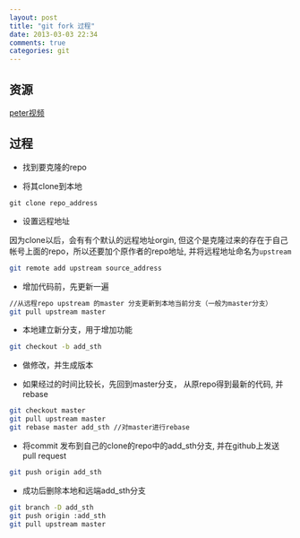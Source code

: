 ```yaml
---
layout: post
title: "git fork 过程"
date: 2013-03-03 22:34
comments: true
categories: git 
---
```


资源
--

[peter视频](http://happycasts.net)
<!-- more -->

过程
--

* 找到要克隆的repo

* 将其clone到本地

```
git clone repo_address

```
* 设置远程地址

因为clone以后，会有有个默认的远程地址orgin, 但这个是克隆过来的存在于自己帐号上面的repo，所以还要加个原作者的repo地址, 并将远程地址命名为`upstream`
``` sh
git remote add upstream source_address 
```

* 增加代码前，先更新一遍

``` sh
//从远程repo upstream 的master 分支更新到本地当前分支（一般为master分支）
git pull upstream master

```

* 本地建立新分支，用于增加功能

``` sh
git checkout -b add_sth
```

* 做修改，并生成版本 

* 如果经过的时间比较长，先回到master分支， 从原repo得到最新的代码, 并rebase

``` sh
git checkout master
git pull upstream master
git rebase master add_sth //对master进行rebase
```

* 将commit 发布到自己的clone的repo中的add_sth分支, 并在github上发送pull request

``` sh
git push origin add_sth
```

* 成功后删除本地和远端add_sth分支
 
``` sh
git branch -D add_sth
git push origin :add_sth
git pull upstream master
```


